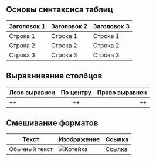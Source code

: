 ## Основы синтаксиса таблиц

| Заголовок 1 | Заголовок 2 | Заголовок 3 |
|-------------|-------------|-------------|
| Строка 1    | Строка 1    | Строка 1    |
| Строка 2    | Строка 2    | Строка 2    |
| Строка 3    | Строка 3    | Строка 3    |

## Выравнивание столбцов

| Лево выравнен  | По центру | Право выравнен|
|:---------------|:---------:| -------------:|
| ++             | ++        | ++            |

## Смешивание форматов

| Текст | Изображение | Ссылка |
|-------|-------------|--------|
|Обычный текст|![Котейка](./../cat_2.avif)|[Ссылка](http://ksergey.ru)|
